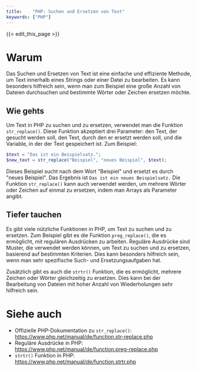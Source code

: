 ```yaml
---
title:    "PHP: Suchen und Ersetzen von Text"
keywords: ["PHP"]
---
```


{{< edit_this_page >}}

# Warum

Das Suchen und Ersetzen von Text ist eine einfache und effiziente Methode, um Text innerhalb eines Strings oder einer Datei zu bearbeiten. Es kann besonders hilfreich sein, wenn man zum Beispiel eine große Anzahl von Dateien durchsuchen und bestimmte Wörter oder Zeichen ersetzen möchte.

## Wie gehts

Um Text in PHP zu suchen und zu ersetzen, verwendet man die Funktion `str_replace()`. Diese Funktion akzeptiert drei Parameter: den Text, der gesucht werden soll, den Text, durch den er ersetzt werden soll, und die Variable, in der der Text gespeichert ist. Zum Beispiel:

```PHP
$text = "Das ist ein Beispielsatz.";
$new_text = str_replace("Beispiel", "neues Beispiel", $text);
```

Dieses Beispiel sucht nach dem Wort "Beispiel" und ersetzt es durch "neues Beispiel". Das Ergebnis ist `Das ist ein neues Beispielsatz.` Die Funktion `str_replace()` kann auch verwendet werden, um mehrere Wörter oder Zeichen auf einmal zu ersetzen, indem man Arrays als Parameter angibt.

## Tiefer tauchen

Es gibt viele nützliche Funktionen in PHP, um Text zu suchen und zu ersetzen. Zum Beispiel gibt es die Funktion `preg_replace()`, die es ermöglicht, mit regulären Ausdrücken zu arbeiten. Reguläre Ausdrücke sind Muster, die verwendet werden können, um Text zu suchen und zu ersetzen, basierend auf bestimmten Kriterien. Dies kann besonders hilfreich sein, wenn man sehr spezifische Such- und Ersetzungsaufgaben hat.

Zusätzlich gibt es auch die `strtr()` Funktion, die es ermöglicht, mehrere Zeichen oder Wörter gleichzeitig zu ersetzen. Dies kann bei der Bearbeitung von Dateien mit hoher Anzahl von Wiederholungen sehr hilfreich sein.

# Siehe auch

- Offizielle PHP-Dokumentation zu `str_replace()`: https://www.php.net/manual/de/function.str-replace.php
- Reguläre Ausdrücke in PHP: https://www.php.net/manual/de/function.preg-replace.php
- `strtr()` Funktion in PHP: https://www.php.net/manual/de/function.strtr.php